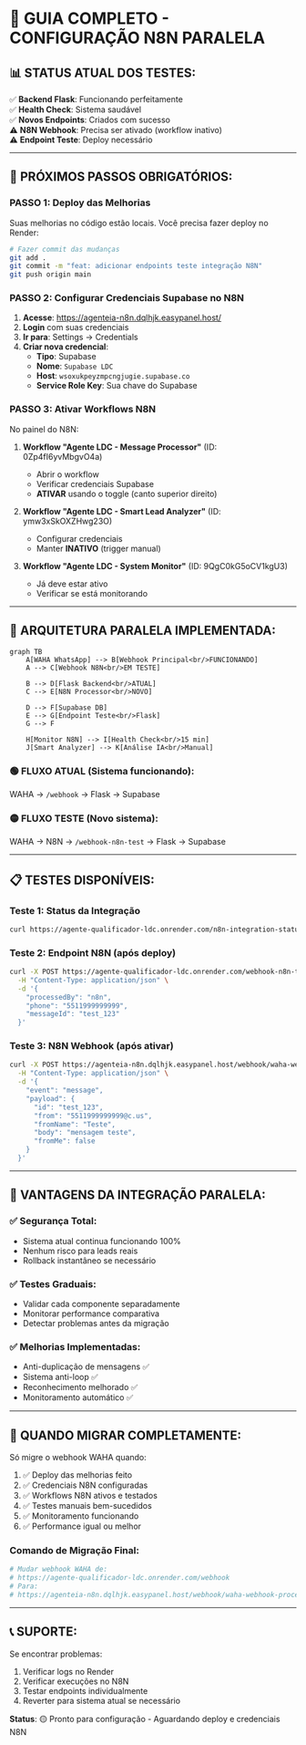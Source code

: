 # 🔧 GUIA COMPLETO - CONFIGURAÇÃO N8N PARALELA

## 📊 **STATUS ATUAL DOS TESTES:**

✅ **Backend Flask**: Funcionando perfeitamente  
✅ **Health Check**: Sistema saudável  
✅ **Novos Endpoints**: Criados com sucesso  
⚠️ **N8N Webhook**: Precisa ser ativado (workflow inativo)  
⚠️ **Endpoint Teste**: Deploy necessário  

---

## 🎯 **PRÓXIMOS PASSOS OBRIGATÓRIOS:**

### **PASSO 1: Deploy das Melhorias**
Suas melhorias no código estão locais. Você precisa fazer deploy no Render:

```bash
# Fazer commit das mudanças
git add .
git commit -m "feat: adicionar endpoints teste integração N8N"
git push origin main
```

### **PASSO 2: Configurar Credenciais Supabase no N8N**

1. **Acesse**: https://agenteia-n8n.dqlhjk.easypanel.host/
2. **Login** com suas credenciais
3. **Ir para**: Settings → Credentials
4. **Criar nova credencial**:
   - **Tipo**: Supabase
   - **Nome**: `Supabase LDC`
   - **Host**: `wsoxukpeyzmpcngjugie.supabase.co`
   - **Service Role Key**: Sua chave do Supabase

### **PASSO 3: Ativar Workflows N8N**

No painel do N8N:

1. **Workflow "Agente LDC - Message Processor"** (ID: 0Zp4fI6yvMbgvO4a)
   - Abrir o workflow
   - Verificar credenciais Supabase
   - **ATIVAR** usando o toggle (canto superior direito)

2. **Workflow "Agente LDC - Smart Lead Analyzer"** (ID: ymw3xSkOXZHwg23O) 
   - Configurar credenciais
   - Manter **INATIVO** (trigger manual)

3. **Workflow "Agente LDC - System Monitor"** (ID: 9QgC0kG5oCV1kgU3)
   - Já deve estar ativo
   - Verificar se está monitorando

---

## 🔄 **ARQUITETURA PARALELA IMPLEMENTADA:**

```mermaid
graph TB
    A[WAHA WhatsApp] --> B[Webhook Principal<br/>FUNCIONANDO]
    A --> C[Webhook N8N<br/>EM TESTE]
    
    B --> D[Flask Backend<br/>ATUAL]
    C --> E[N8N Processor<br/>NOVO]
    
    D --> F[Supabase DB]
    E --> G[Endpoint Teste<br/>Flask]
    G --> F
    
    H[Monitor N8N] --> I[Health Check<br/>15 min]
    J[Smart Analyzer] --> K[Análise IA<br/>Manual]
```

### **🟢 FLUXO ATUAL** (Sistema funcionando):
WAHA → `/webhook` → Flask → Supabase

### **🟡 FLUXO TESTE** (Novo sistema):
WAHA → N8N → `/webhook-n8n-test` → Flask → Supabase

---

## 📋 **TESTES DISPONÍVEIS:**

### **Teste 1: Status da Integração**
```bash
curl https://agente-qualificador-ldc.onrender.com/n8n-integration-status
```

### **Teste 2: Endpoint N8N (após deploy)**
```bash
curl -X POST https://agente-qualificador-ldc.onrender.com/webhook-n8n-test \
  -H "Content-Type: application/json" \
  -d '{
    "processedBy": "n8n",
    "phone": "5511999999999",
    "messageId": "test_123"
  }'
```

### **Teste 3: N8N Webhook (após ativar)**
```bash
curl -X POST https://agenteia-n8n.dqlhjk.easypanel.host/webhook/waha-webhook-processor \
  -H "Content-Type: application/json" \
  -d '{
    "event": "message",
    "payload": {
      "id": "test_123",
      "from": "5511999999999@c.us",
      "fromName": "Teste",
      "body": "mensagem teste",
      "fromMe": false
    }
  }'
```

---

## 🎯 **VANTAGENS DA INTEGRAÇÃO PARALELA:**

### ✅ **Segurança Total:**
- Sistema atual continua funcionando 100%
- Nenhum risco para leads reais
- Rollback instantâneo se necessário

### ✅ **Testes Graduais:**
- Validar cada componente separadamente
- Monitorar performance comparativa
- Detectar problemas antes da migração

### ✅ **Melhorias Implementadas:**
- Anti-duplicação de mensagens ✅
- Sistema anti-loop ✅  
- Reconhecimento melhorado ✅
- Monitoramento automático ✅

---

## 🚀 **QUANDO MIGRAR COMPLETAMENTE:**

Só migre o webhook WAHA quando:

1. ✅ Deploy das melhorias feito
2. ✅ Credenciais N8N configuradas  
3. ✅ Workflows N8N ativos e testados
4. ✅ Testes manuais bem-sucedidos
5. ✅ Monitoramento funcionando
6. ✅ Performance igual ou melhor

### **Comando de Migração Final:**
```bash
# Mudar webhook WAHA de:
# https://agente-qualificador-ldc.onrender.com/webhook
# Para:
# https://agenteia-n8n.dqlhjk.easypanel.host/webhook/waha-webhook-processor
```

---

## 📞 **SUPORTE:**

Se encontrar problemas:
1. Verificar logs no Render
2. Verificar execuções no N8N
3. Testar endpoints individualmente
4. Reverter para sistema atual se necessário

**Status**: 🟡 Pronto para configuração - Aguardando deploy e credenciais N8N
